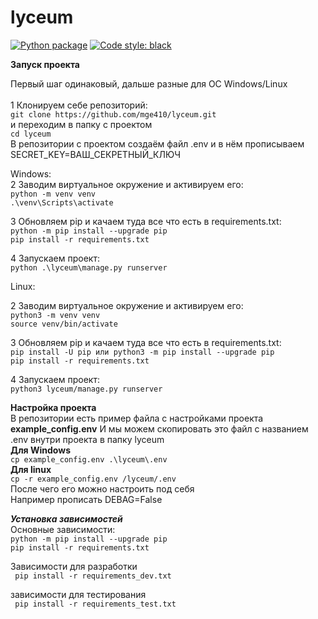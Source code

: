 # lyceum

[![Python package](https://github.com/mge410/lyceum/actions/workflows/python-package.yml/badge.svg)](https://github.com/mge410/lyceum/actions/workflows/python-package.yml)
[![Code style: black](https://img.shields.io/badge/code%20style-black-000000.svg)](https://github.com/psf/black)

**Запуск проекта**

Первый шаг одинаковый, дальше разные для OC Windows/Linux <br><br>
1 Клонируем себе репозиторий: <br>
```git clone https://github.com/mge410/lyceum.git ```<br>
и переходим в папку с проектом <br>
```cd lyceum ```<br>
В репозитории с проектом создаём файл .env и в нём прописываем SECRET_KEY=ВАШ_СЕКРЕТНЫЙ_КЛЮЧ <br>

Windows: <br>
2 Заводим виртуальное окружение и активируем его: <br>
```python -m venv venv ```<br>
```.\venv\Scripts\activate ```<br>

3 Обновляем pip и качаем туда все что есть в requirements.txt: <br>
```python -m pip install --upgrade pip``` <br>
```pip install -r requirements.txt ```<br>

4 Запускаем проект: <br>
``` python .\lyceum\manage.py runserver ```<br>

Linux: <br>

2 Заводим виртуальное окружение и активируем его: <br>
```python3 -m venv venv ```<br>
```source venv/bin/activate ```<br>

3 Обновляем pip и качаем туда все что есть в requirements.txt: <br>
```pip install -U pip или python3 -m pip install --upgrade pip```<br>
```pip install -r requirements.txt``` <br>

4 Запускаем проект: <br> 
```python3 lyceum/manage.py runserver```<br>


**Настройка проекта**<br>
В репозитории есть пример файла с настройками проекта __example_config.env__
И мы можем скопировать это файл с названием .env внутри проекта в папку lyceum <br>
__Для Windows__ <br>
```cp example_config.env .\lyceum\.env``` <br>
__Для linux__ <br>
```cp -r example_config.env /lyceum/.env``` <br>
После чего его можно настроить под себя <br>
Например прописать DEBAG=False

***Установка зависимостей***<br>
Основные зависимости:<br>
```python -m pip install --upgrade pip``` <br>
```pip install -r requirements.txt ```<br>

Зависимости для разработки<br>
``` pip install -r requirements_dev.txt```<br>

зависимости для тестирования <br>
``` pip install -r requirements_test.txt```
